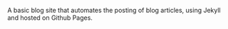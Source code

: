 A basic blog site that automates the posting of blog articles, using Jekyll and hosted on Github Pages.

